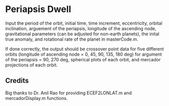 # Periapsis Dwell

Input the period of the orbit, initial time, time increment, eccentricity, orbital inclination, arguement of the periapsis,
longitude of the ascending node, gravitational parameters (can be adjusted for non-earth planets), the inital true anomaly,
and rotational rate of the planet in masterCode.m.

If done correctly, the output should be crossover point data for five different orbits (longitude of ascending node = 0, 45, 90, 135, 180 deg)
for argument of the periapsis = 90, 270 deg, spherical plots of each orbit, and mercador projections of each orbit.

## Credits
Big thanks to Dr. Anil Rao for providing ECEF2LONLAT.m and mercadorDisplay.m functions.
